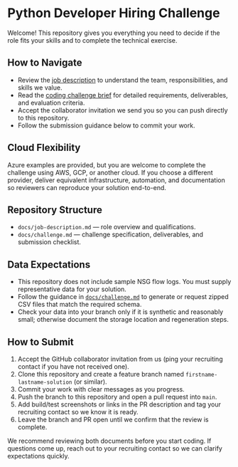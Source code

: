 # Python Developer Hiring Challenge

Welcome! This repository gives you everything you need to decide if the role fits your skills and to complete the technical exercise.

## How to Navigate
- Review the [job description](docs/job-description.md) to understand the team, responsibilities, and skills we value.
- Read the [coding challenge brief](docs/challenge.md) for detailed requirements, deliverables, and evaluation criteria.
- Accept the collaborator invitation we send you so you can push directly to this repository.
- Follow the submission guidance below to commit your work.

## Cloud Flexibility
Azure examples are provided, but you are welcome to complete the challenge using AWS, GCP, or another cloud. If you choose a different provider, deliver equivalent infrastructure, automation, and documentation so reviewers can reproduce your solution end-to-end.

## Repository Structure
- `docs/job-description.md` — role overview and qualifications.
- `docs/challenge.md` — challenge specification, deliverables, and submission checklist.

## Data Expectations
- This repository does not include sample NSG flow logs. You must supply representative data for your solution.
- Follow the guidance in [`docs/challenge.md`](docs/challenge.md#data-requirements--synthesis) to generate or request zipped CSV files that match the required schema.
- Check your data into your branch only if it is synthetic and reasonably small; otherwise document the storage location and regeneration steps.

## How to Submit
1. Accept the GitHub collaborator invitation from us (ping your recruiting contact if you have not received one).
2. Clone this repository and create a feature branch named `firstname-lastname-solution` (or similar).
3. Commit your work with clear messages as you progress.
4. Push the branch to this repository and open a pull request into `main`.
5. Add build/test screenshots or links in the PR description and tag your recruiting contact so we know it is ready.
6. Leave the branch and PR open until we confirm that the review is complete.

We recommend reviewing both documents before you start coding. If questions come up, reach out to your recruiting contact so we can clarify expectations quickly.
